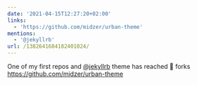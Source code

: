 ```yaml
---
date: '2021-04-15T12:27:20+02:00'
links:
  - 'https://github.com/midzer/urban-theme'
mentions:
  - '@jekyllrb'
url: /1382641684182401024/
---
```

One of my first repos and [@jekyllrb](https://twitter.com/@jekyllrb) theme has reached 💯 forks https://github.com/midzer/urban-theme
